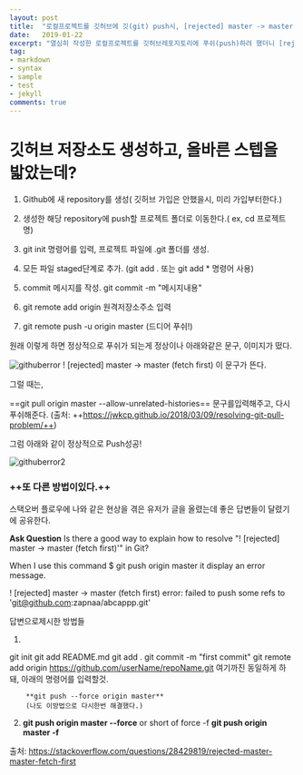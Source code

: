 ```yaml
---
layout: post
title:  "로컬프로젝트를 깃허브에 깃(git) push시, [rejected] master -> master (non-fast-forward)에러가 뜰 때"
date:   2019-01-22
excerpt: "열심히 작성한 로컬프로젝트를 깃허브레포지토리에 푸쉬(push)하려 했더니 [rejected] master -> master (non-fast-forward)라는 문구와 함께 푸쉬실패시, 다음과 같이 행동하세요"
tag:
- markdown
- syntax
- sample
- test
- jekyll
comments: true
---
```

# 깃허브 저장소도 생성하고, 올바른 스텝을 밟았는데?


1) Github에 새 repository를 생성( 깃허브 가입은 안했을시, 미리 가입부터한다.)

2) 생성한 해당 repository에 push할 프로젝트 폴더로 이동한다.( ex, cd 프로젝트명)

3) git init 명령어를 입력, 프로젝트 파일에 .git 폴더를 생성.

4) 모든 파일 staged단계로 추가. (git add .     또는 git add * 명령어 사용)

5) commit 메시지를 작성. git commit -m "메시지내용"


6)  git remote add origin 원격저장소주소 입력

7) git remote push -u origin master (드디어 푸쉬!)

원래 이렇게 하면 정상적으로 푸쉬가 되는게 정상이나 아래와같은 문구, 이미지가 떴다.

![githuberror](https://user-images.githubusercontent.com/30023840/51634455-9f05f000-1f97-11e9-96b5-8b7f034392bd.JPG)
 ! [rejected]        master -> master (fetch first)
이 문구가 뜬다.


그럴 때는, 

==git pull origin master --allow-unrelated-histories==
문구를입력해주고, 다시 푸쉬해준다.
(출처: ++https://jwkcp.github.io/2018/03/09/resolving-git-pull-problem/++)

그럼 아래와 같이 정상적으로 Push성공!

![githuberror2](https://user-images.githubusercontent.com/30023840/51634483-afb66600-1f97-11e9-8d48-295dc4b9d6ad.JPG)


### ++또 다른 방법이있다.++

스택오버 플로우에 나와 같은 현상을 겪은 유저가 글을 올렸는데 
좋은 답변들이 달렸기에 공유한다.


**Ask Question**
Is there a good way to explain how to resolve "! [rejected]  master -> master (fetch first)'" in Git?

When I use this command  $ git push origin master it display an error message.

! [rejected]        master -> master (fetch first)
error: failed to push some refs to 'git@github.com:zapnaa/abcappp.git'


답변으로제시한 방법들

1. 
git init
git add README.md
git add .
git commit -m "first commit"
git remote add origin https://github.com/userName/repoName.git
여기까진 동일하게 하돼, 아래의 명령어를 입력할것.

		**git push --force origin master**
		(나도 이방법으로 다시한번 해결했다.)

2. **git push origin master --force**
or short of force -f
**git push origin master -f**


출처: https://stackoverflow.com/questions/28429819/rejected-master-master-fetch-first
